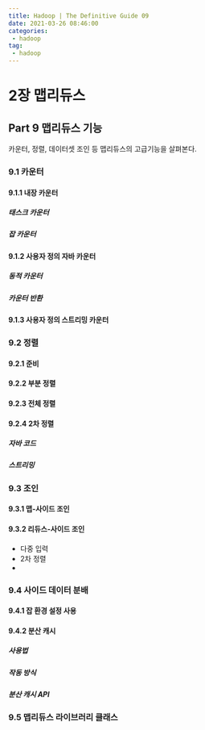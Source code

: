 ```yaml
---
title: Hadoop | The Definitive Guide 09
date: 2021-03-26 08:46:00
categories:
 - hadoop
tag:
 - hadoop
---
```


# 2장 맵리듀스

## Part 9 맵리듀스 기능

카운터, 정렬, 데이터셋 조인 등 맵리듀스의 고급기능을 살펴본다.

<!-- more -->

### 9.1 카운터

#### 9.1.1 내장 카운터

##### 태스크 카운터

##### 잡 카운터

#### 9.1.2 사용자 정의 자바 카운터

##### 동적 카운터

##### 카운터 반환

#### 9.1.3 사용자 정의 스트리밍 카운터



### 9.2 정렬

#### 9.2.1 준비

#### 9.2.2 부분 정렬

#### 9.2.3 전체 정렬

#### 9.2.4 2차 정렬

##### 자바 코드

##### 스트리밍



### 9.3 조인

#### 9.3.1 맵-사이드 조인

#### 9.3.2 리듀스-사이드 조인

- 다중 입력
- 2차 정렬
- 

### 9.4 사이드 데이터 분배

#### 9.4.1 잡 환경 설정 사용

#### 9.4.2 분산 캐시

##### 사용법

##### 작동 방식

##### 분산 캐시 API



### 9.5 맵리듀스 라이브러리 클래스

